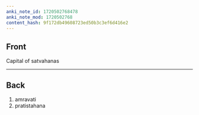 ```yaml
---
anki_note_id: 1720502768478
anki_note_mod: 1720502768
content_hash: 9f172db49608723ed50b3c3ef6d416e2
---
```


## Front

Capital of satvahanas

<hr/>

## Back

1) amravati  
2) pratistahana